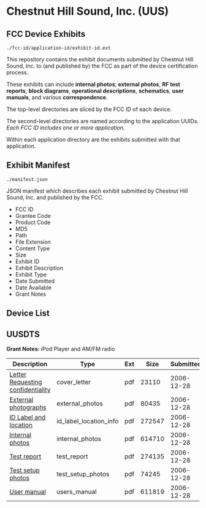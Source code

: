 # Chestnut Hill Sound, Inc. (UUS)
## FCC Device Exhibits

```
./fcc-id/application-id/exhibit-id.ext
```

This repository contains the exhibit documents submitted by Chestnut Hill Sound, Inc. to (and published by) the FCC as part of the device certification process.

These exhibits can include **internal photos**, **external photos**, **RF test reports**, **block diagrams**, **operational descriptions**, **schematics**, **user manuals**, and various **correspondence**.

The top-level directories are sliced by the FCC ID of each device.

The second-level directories are named according to the application UUIDs. *Each FCC ID includes one or more application.*

Within each application directory are the exhibits submitted with that application. 

## Exhibit Manifest

```
./manifest.json
```

JSON manifest which describes each exhibit submitted by Chestnut Hill Sound, Inc. and published by the FCC.

- FCC ID
- Grantee Code
- Product Code
- MD5
- Path
- File Extension
- Content Type
- Size
- Exhibit ID
- Exhibit Description
- Exhibit Type
- Date Submitted
- Date Available
- Grant Notes

## Device List
## UUSDTS
**Grant Notes:** iPod Player and AM/FM radio

| Description | Type | Ext | Size | Submitted | Available |
| ----------- | ---- | --- | ---- | --------- | --------- |
| [Letter Requesting confidentiality](UUSDTS/c3cfcabb3ca8c7cb15ffc8c616dc9f61/742663.pdf) | cover_letter | pdf | 23110 | 2006-12-28 | 2006-12-28 |
| [External photographs](UUSDTS/c3cfcabb3ca8c7cb15ffc8c616dc9f61/742672.pdf) | external_photos | pdf | 80435 | 2006-12-28 | 2006-12-28 |
| [ID Label and location](UUSDTS/c3cfcabb3ca8c7cb15ffc8c616dc9f61/742671.pdf) | id_label_location_info | pdf | 272547 | 2006-12-28 | 2006-12-28 |
| [Internal photos](UUSDTS/c3cfcabb3ca8c7cb15ffc8c616dc9f61/742670.pdf) | internal_photos | pdf | 614710 | 2006-12-28 | 2006-12-28 |
| [Test report](UUSDTS/c3cfcabb3ca8c7cb15ffc8c616dc9f61/742669.pdf) | test_report | pdf | 274135 | 2006-12-28 | 2006-12-28 |
| [Test setup photos](UUSDTS/c3cfcabb3ca8c7cb15ffc8c616dc9f61/742668.pdf) | test_setup_photos | pdf | 74245 | 2006-12-28 | 2006-12-28 |
| [User manual](UUSDTS/c3cfcabb3ca8c7cb15ffc8c616dc9f61/742667.pdf) | users_manual | pdf | 611819 | 2006-12-28 | 2006-12-28 |
